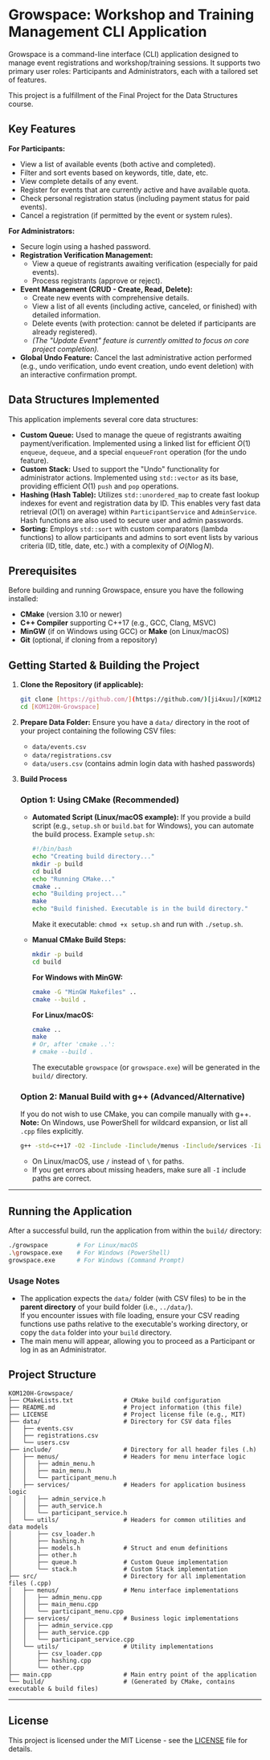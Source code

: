 # Growspace: Workshop and Training Management CLI Application

Growspace is a command-line interface (CLI) application designed to manage event registrations and workshop/training sessions. It supports two primary user roles: Participants and Administrators, each with a tailored set of features.

This project is a fulfillment of the Final Project for the Data Structures course.

## Key Features

**For Participants:**
* View a list of available events (both active and completed).
* Filter and sort events based on keywords, title, date, etc.
* View complete details of any event.
* Register for events that are currently active and have available quota.
* Check personal registration status (including payment status for paid events).
* Cancel a registration (if permitted by the event or system rules).

**For Administrators:**
* Secure login using a hashed password.
* **Registration Verification Management:**
    * View a queue of registrants awaiting verification (especially for paid events).
    * Process registrants (approve or reject).
* **Event Management (CRUD - Create, Read, Delete):**
    * Create new events with comprehensive details.
    * View a list of all events (including active, canceled, or finished) with detailed information.
    * Delete events (with protection: cannot be deleted if participants are already registered).
    * *(The "Update Event" feature is currently omitted to focus on core project completion).*
* **Global Undo Feature:** Cancel the last administrative action performed (e.g., undo verification, undo event creation, undo event deletion) with an interactive confirmation prompt.

## Data Structures Implemented

This application implements several core data structures:
* **Custom Queue:** Used to manage the queue of registrants awaiting payment/verification. Implemented using a linked list for efficient $O(1)$ `enqueue`, `dequeue`, and a special `enqueueFront` operation (for the undo feature).
* **Custom Stack:** Used to support the "Undo" functionality for administrator actions. Implemented using `std::vector` as its base, providing efficient $O(1)$ `push` and `pop` operations.
* **Hashing (Hash Table):** Utilizes `std::unordered_map` to create fast lookup indexes for event and registration data by ID. This enables very fast data retrieval ($O(1)$ on average) within `ParticipantService` and `AdminService`. Hash functions are also used to secure user and admin passwords.
* **Sorting:** Employs `std::sort` with custom comparators (lambda functions) to allow participants and admins to sort event lists by various criteria (ID, title, date, etc.) with a complexity of $O(N \log N)$.

## Prerequisites

Before building and running Growspace, ensure you have the following installed:
* **CMake** (version 3.10 or newer)
* **C++ Compiler** supporting C++17 (e.g., GCC, Clang, MSVC)
* **MinGW** (if on Windows using GCC) or **Make** (on Linux/macOS)
* **Git** (optional, if cloning from a repository)

## Getting Started & Building the Project

1.  **Clone the Repository (if applicable):**
    ```bash
    git clone [https://github.com/](https://github.com/)[ji4xuu]/[KOM120H-Growspace].git
    cd [KOM120H-Growspace]
    ```

2.  **Prepare Data Folder:**
    Ensure you have a `data/` directory in the root of your project containing the following CSV files:
    * `data/events.csv`
    * `data/registrations.csv`
    * `data/users.csv` (contains admin login data with hashed passwords)

3.  **Build Process**

    ### Option 1: Using CMake (Recommended)

    - **Automated Script (Linux/macOS example):**
        If you provide a build script (e.g., `setup.sh` or `build.bat` for Windows), you can automate the build process.
        Example `setup.sh`:
        ```bash
        #!/bin/bash
        echo "Creating build directory..."
        mkdir -p build
        cd build
        echo "Running CMake..."
        cmake ..
        echo "Building project..."
        make
        echo "Build finished. Executable is in the build directory."
        ```
        Make it executable: `chmod +x setup.sh` and run with `./setup.sh`.

    - **Manual CMake Build Steps:**
        ```bash
        mkdir -p build
        cd build
        ```
        **For Windows with MinGW:**
        ```bash
        cmake -G "MinGW Makefiles" ..
        cmake --build .
        ```
        **For Linux/macOS:**
        ```bash
        cmake ..
        make
        # Or, after 'cmake ..':
        # cmake --build .
        ```
        The executable `growspace` (or `growspace.exe`) will be generated in the `build/` directory.

    ### Option 2: Manual Build with g++ (Advanced/Alternative)

    If you do not wish to use CMake, you can compile manually with g++.  
    **Note:** On Windows, use PowerShell for wildcard expansion, or list all `.cpp` files explicitly.

    ```sh
    g++ -std=c++17 -O2 -Iinclude -Iinclude/menus -Iinclude/services -Iinclude/utils -o growspace.exe main.cpp src/menus/*.cpp src/services/*.cpp src/utils/*.cpp
    ```

    - On Linux/macOS, use `/` instead of `\` for paths.
    - If you get errors about missing headers, make sure all `-I` include paths are correct.

---

## Running the Application

After a successful build, run the application from within the `build/` directory:

```sh
./growspace        # For Linux/macOS
.\growspace.exe    # For Windows (PowerShell)
growspace.exe      # For Windows (Command Prompt)
```

### Usage Notes

- The application expects the `data/` folder (with CSV files) to be in the **parent directory** of your build folder (i.e., `../data/`).  
  If you encounter issues with file loading, ensure your CSV reading functions use paths relative to the executable's working directory, or copy the `data` folder into your `build` directory.
- The main menu will appear, allowing you to proceed as a Participant or log in as an Administrator.

## Project Structure

```
KOM120H-Growspace/
├── CMakeLists.txt              # CMake build configuration
├── README.md                   # Project information (this file)
├── LICENSE                     # Project license file (e.g., MIT)
├── data/                       # Directory for CSV data files
│   ├── events.csv
│   ├── registrations.csv
│   └── users.csv
├── include/                    # Directory for all header files (.h)
│   ├── menus/                  # Headers for menu interface logic
│   │   ├── admin_menu.h
│   │   ├── main_menu.h
│   │   └── participant_menu.h
│   ├── services/               # Headers for application business logic
│   │   ├── admin_service.h
│   │   ├── auth_service.h
│   │   └── participant_service.h
│   └── utils/                  # Headers for common utilities and data models
│       ├── csv_loader.h
│       ├── hashing.h
│       ├── models.h            # Struct and enum definitions
│       ├── other.h
│       ├── queue.h             # Custom Queue implementation
│       └── stack.h             # Custom Stack implementation
├── src/                        # Directory for all implementation files (.cpp)
│   ├── menus/                  # Menu interface implementations
│   │   ├── admin_menu.cpp
│   │   ├── main_menu.cpp
│   │   └── participant_menu.cpp
│   ├── services/               # Business logic implementations
│   │   ├── admin_service.cpp
│   │   ├── auth_service.cpp
│   │   └── participant_service.cpp
│   └── utils/                  # Utility implementations
│       ├── csv_loader.cpp
│       ├── hashing.cpp
│       └── other.cpp
├── main.cpp                    # Main entry point of the application
└── build/                      # (Generated by CMake, contains executable & build files)
```

---

## License

This project is licensed under the MIT License - see the [LICENSE](./LICENSE) file for details.